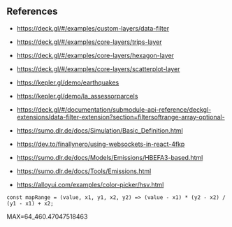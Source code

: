 
## References

- https://deck.gl/#/examples/custom-layers/data-filter
- https://deck.gl/#/examples/core-layers/trips-layer
- https://deck.gl/#/examples/core-layers/hexagon-layer
- https://deck.gl/#/examples/core-layers/scatterplot-layer
- https://kepler.gl/demo/earthquakes
- https://kepler.gl/demo/la_assessorparcels

- https://deck.gl/#/documentation/submodule-api-reference/deckgl-extensions/data-filter-extension?section=filtersoftrange-array-optional-

- https://sumo.dlr.de/docs/Simulation/Basic_Definition.html
- https://dev.to/finallynero/using-websockets-in-react-4fkp

- https://sumo.dlr.de/docs/Models/Emissions/HBEFA3-based.html
- https://sumo.dlr.de/docs/Tools/Emissions.html
- https://alloyui.com/examples/color-picker/hsv.html

``` 
const mapRange = (value, x1, y1, x2, y2) => (value - x1) * (y2 - x2) / (y1 - x1) + x2;
``` 
 
MAX=64_460.47047518463